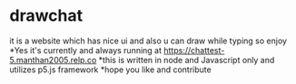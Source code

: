# drawchat
it is a website which has nice ui and also u can draw while typing so enjoy
*Yes it's currently and always running at https://chattest-5.manthan2005.relp.co
*this is written in node and Javascript only and utilizes p5.js framework 
*hope you like and contribute 
